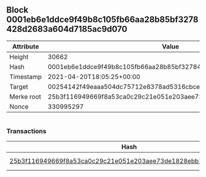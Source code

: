 ## Block 0001eb6e1ddce9f49b8c105fb66aa28b85bf3278428d2683a604d7185ac9d070

Attribute | Value
--- | ---
Height | 30662
Hash | 0001eb6e1ddce9f49b8c105fb66aa28b85bf3278428d2683a604d7185ac9d070
Timestamp | 2021-04-20T18:05:25+00:00
Target | 00254142f49eaaa504dc75712e8378ad5316cbcead634704b3734b6271167cc4
Merke root | 25b3f116949669f8a53ca0c29c21e051e203aee73de1828ebb1ddf6eab84f51a
Nonce | 330995297

```

```

### Transactions

Hash | Amount
--- | ---
[25b3f116949669f8a53ca0c29c21e051e203aee73de1828ebb1ddf6eab84f51a](25b3f116949669f8a53ca0c29c21e051e203aee73de1828ebb1ddf6eab84f51a.md) | 10.00000000 SKEPTI 
